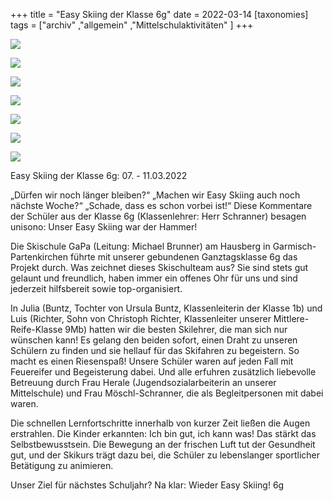 +++
title = "Easy Skiing der Klasse 6g"
date = 2022-03-14
[taxonomies]
tags = ["archiv" ,"allgemein" ,"Mittelschulaktivitäten" ]
+++

[![](images/IMG_6575-1024x768.jpg)](https://volksschule-partenkirchen.de/wp-content/uploads/IMG_6575-scaled.jpg)

[![](images/IMG_6577-768x1024.jpg)](https://volksschule-partenkirchen.de/wp-content/uploads/IMG_6577-scaled.jpg)

[![](images/IMG_2292-1024x768.jpg)](https://volksschule-partenkirchen.de/wp-content/uploads/IMG_2292-scaled.jpg)

[![](images/IMG_2298-768x1024.jpg)](https://volksschule-partenkirchen.de/wp-content/uploads/IMG_2298-scaled.jpg)

[![](images/IMG_6523-768x1024.jpg)](https://volksschule-partenkirchen.de/wp-content/uploads/IMG_6523-scaled.jpg)

[![](images/IMG_2266-1024x768.jpg)](https://volksschule-partenkirchen.de/wp-content/uploads/IMG_2266-scaled.jpg)

[![](images/IMG_2285-1024x768.jpg)](https://volksschule-partenkirchen.de/wp-content/uploads/IMG_2285-scaled.jpg)

Easy Skiing der Klasse 6g: 07. - 11.03.2022

„Dürfen wir noch länger bleiben?“ „Machen wir Easy Skiing auch noch nächste Woche?“ „Schade, dass es schon vorbei ist!“ Diese Kommentare der Schüler aus der Klasse 6g (Klassenlehrer: Herr Schranner) besagen unisono: Unser Easy Skiing war der Hammer!

Die Skischule GaPa (Leitung: Michael Brunner) am Hausberg in Garmisch-Partenkirchen führte mit unserer gebundenen Ganztagsklasse 6g das Projekt durch. Was zeichnet dieses Skischulteam aus? Sie sind stets gut gelaunt und freundlich, haben immer ein offenes Ohr für uns und sind jederzeit hilfsbereit sowie top-organisiert.

In Julia (Buntz, Tochter von Ursula Buntz, Klassenleiterin der Klasse 1b) und Luis (Richter, Sohn von Christoph Richter, Klassenleiter unserer Mittlere-Reife-Klasse 9Mb) hatten wir die besten Skilehrer, die man sich nur wünschen kann! Es gelang den beiden sofort, einen Draht zu unseren Schülern zu finden und sie hellauf für das Skifahren zu begeistern. So macht es einen Riesenspaß! Unsere Schüler waren auf jeden Fall mit Feuereifer und Begeisterung dabei. Und alle erfuhren zusätzlich liebevolle Betreuung durch Frau Herale (Jugendsozialarbeiterin an unserer Mittelschule) und Frau Möschl-Schranner, die als Begleitpersonen mit dabei waren.

Die schnellen Lernfortschritte innerhalb von kurzer Zeit ließen die Augen erstrahlen. Die Kinder erkannten: Ich bin gut, ich kann was! Das stärkt das Selbstbewusstsein. Die Bewegung an der frischen Luft tut der Gesundheit gut, und der Skikurs trägt dazu bei, die Schüler zu lebenslanger sportlicher Betätigung zu animieren.

Unser Ziel für nächstes Schuljahr? Na klar: Wieder Easy Skiing! 6g
